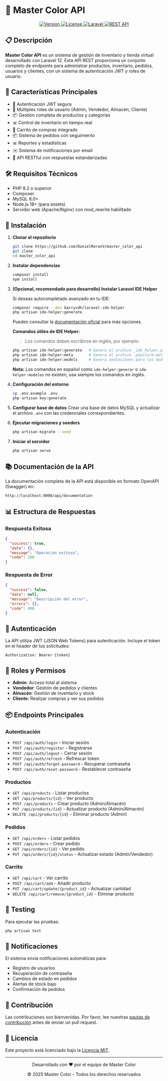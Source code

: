# 🎨 Master Color API

<div align="center">
  <p>
    <a href="#">
      <img src="https://img.shields.io/badge/version-1.0.0-blue" alt="Version">
    </a>
    <a href="LICENSE">
      <img src="https://img.shields.io/badge/license-MIT-green" alt="License">
    </a>
    <a href="https://laravel.com">
      <img src="https://img.shields.io/badge/Laravel-12.x-FF2D20?logo=laravel" alt="Laravel">
    </a>
    <a href="#">
      <img src="https://img.shields.io/badge/API-REST-4CAF50" alt="REST API">
    </a>
  </p>
</div>

## 📋 Descripción

**Master Color API** es un sistema de gestión de inventario y tienda virtual desarrollado con Laravel 12. Esta API REST proporciona un conjunto completo de endpoints para administrar productos, inventario, pedidos, usuarios y clientes, con un sistema de autenticación JWT y roles de usuario.

## 🚀 Características Principales

- 🔐 Autenticación JWT segura
- 👥 Múltiples roles de usuario (Admin, Vendedor, Almacén, Cliente)
- 📦 Gestión completa de productos y categorías
- 📊 Control de inventario en tiempo real
- 🛒 Carrito de compras integrado
- 📦 Sistema de pedidos con seguimiento
- 📊 Reportes y estadísticas
- ✉️ Sistema de notificaciones por email
- 📱 API RESTful con respuestas estandarizadas

## 🛠️ Requisitos Técnicos

- PHP 8.2 o superior
- Composer
- MySQL 8.0+
- Node.js 18+ (para assets)
- Servidor web (Apache/Nginx) con mod_rewrite habilitado

## 🚀 Instalación

1. **Clonar el repositorio**
   ```bash
   git clone https://github.com/DanielMoranV/master_color_api
   git clone 
   cd master_color_api
   ```

2. **Instalar dependencias**
   ```bash
   composer install
   npm install
   ```

3. **(Opcional, recomendado para desarrollo) Instalar Laravel IDE Helper**
   
   Si deseas autocompletado avanzado en tu IDE:
   ```bash
   composer require --dev barryvdh/laravel-ide-helper
   php artisan ide-helper:generate
   ```
   Puedes consultar la [documentación oficial](https://github.com/barryvdh/laravel-ide-helper) para más opciones.

   **Comandos útiles de IDE Helper:**
   > Los comandos deben escribirse en inglés, por ejemplo:
   ```bash
   php artisan ide-helper:generate   # Genera el archivo _ide_helper.php
   php artisan ide-helper:meta       # Genera el archivo .phpstorm.meta.php
   php artisan ide-helper:models     # Genera anotaciones para los modelos (añade --nowrite para solo mostrar en consola)
   ```
   **Nota:** Los comandos en español como `ide-helper:generar` o `ide-helper:modelos` no existen, usa siempre los comandos en inglés.

3. **Configuración del entorno**
   ```bash
   cp .env.example .env
   php artisan key:generate
   ```

4. **Configurar base de datos**
   Crear una base de datos MySQL y actualizar el archivo `.env` con las credenciales correspondientes.

5. **Ejecutar migraciones y seeders**
   ```bash
   php artisan migrate --seed
   ```

6. **Iniciar el servidor**
   ```bash
   php artisan serve
   ```

## 📚 Documentación de la API

La documentación completa de la API está disponible en formato OpenAPI (Swagger) en:

```
http://localhost:8000/api/documentation
```

## 📊 Estructura de Respuestas

### Respuesta Exitosa
```json
{
  "success": true,
  "data": {},
  "message": "Operación exitosa",
  "code": 200
}
```

### Respuesta de Error
```json
{
  "success": false,
  "data": null,
  "message": "Descripción del error",
  "errors": {},
  "code": 400
}
```

## 🔐 Autenticación

La API utiliza JWT (JSON Web Tokens) para autenticación. Incluye el token en el header de tus solicitudes:

```
Authorization: Bearer {token}
```

## 👥 Roles y Permisos

- **Admin**: Acceso total al sistema
- **Vendedor**: Gestión de pedidos y clientes
- **Almacén**: Gestión de inventario y stock
- **Cliente**: Realizar compras y ver sus pedidos

## 📦 Endpoints Principales

### Autenticación
- `POST /api/auth/login` - Iniciar sesión
- `POST /api/auth/register` - Registrarse
- `POST /api/auth/logout` - Cerrar sesión
- `POST /api/auth/refresh` - Refrescar token
- `POST /api/auth/forgot-password` - Recuperar contraseña
- `POST /api/auth/reset-password` - Restablecer contraseña

### Productos
- `GET /api/products` - Listar productos
- `GET /api/products/{id}` - Ver producto
- `POST /api/products` - Crear producto (Admin/Almacén)
- `PUT /api/products/{id}` - Actualizar producto (Admin/Almacén)
- `DELETE /api/products/{id}` - Eliminar producto (Admin)

### Pedidos
- `GET /api/orders` - Listar pedidos
- `POST /api/orders` - Crear pedido
- `GET /api/orders/{id}` - Ver pedido
- `PUT /api/orders/{id}/status` - Actualizar estado (Admin/Vendedor)

### Carrito
- `GET /api/cart` - Ver carrito
- `POST /api/cart/add` - Añadir producto
- `PUT /api/cart/update/{product_id}` - Actualizar cantidad
- `DELETE /api/cart/remove/{product_id}` - Eliminar producto

## 🧪 Testing

Para ejecutar las pruebas:

```bash
php artisan test
```

## 📧 Notificaciones

El sistema envía notificaciones automáticas para:
- Registro de usuarios
- Recuperación de contraseña
- Cambios de estado en pedidos
- Alertas de stock bajo
- Confirmación de pedidos

## 🤝 Contribución

Las contribuciones son bienvenidas. Por favor, lee nuestras [pautas de contribución](CONTRIBUTING.md) antes de enviar un pull request.

## 📄 Licencia

Este proyecto está licenciado bajo la [Licencia MIT](LICENSE).

---

<div align="center">
  <p>Desarrollado con ❤️ por el equipo de Master Color</p>
  <p>© 2025 Master Color - Todos los derechos reservados</p>
</div>

